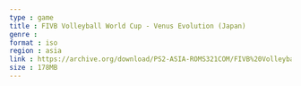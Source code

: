 ```yaml
---
type : game
title : FIVB Volleyball World Cup - Venus Evolution (Japan)
genre : 
format : iso
region : asia
link : https://archive.org/download/PS2-ASIA-ROMS321COM/FIVB%20Volleyball%20World%20Cup%20-%20Venus%20Evolution%20%28Japan%29.7z
size : 178MB
---
```

